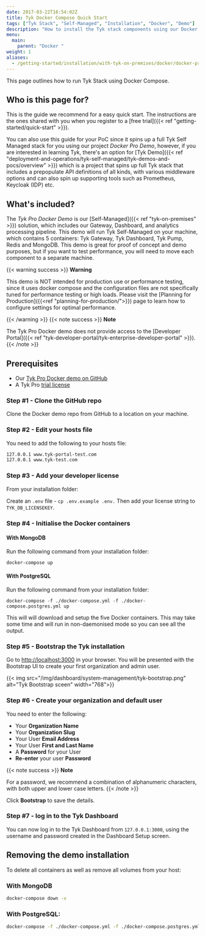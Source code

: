 ```yaml
---
date: 2017-03-22T16:54:02Z
title: Tyk Docker Compose Quick Start
tags: ["Tyk Stack", "Self-Managed", "Installation", "Docker", "Demo"]
description: "How to install the Tyk stack components using our Docker Pro-Demo proof of concept"
menu:
  main:
    parent: "Docker "
weight: 1
aliases:
  - /getting-started/installation/with-tyk-on-premises/docker/docker-pro-demo/docker-pro-demo/
---
```


This page outlines how to run Tyk Stack using Docker Compose.

## Who is this page for?
This is the guide we recommend for a easy quick start. The instructions are the ones shared with you when you register to a [free trial]({{< ref "getting-started/quick-start" >}}).

You can also use this guide for your PoC since it spins up a full Tyk Self Managed stack for you using our project *Docker Pro Demo*, however, if you are interested in learning Tyk, there's an option for [Tyk Demo]({{< ref "deployment-and-operations/tyk-self-managed/tyk-demos-and-pocs/overview" >}}) which is a project that spins up full Tyk stack that includes a prepopulate API definitions of all kinds, with various middleware options and can also spin up supporting tools such as Prometheus, Keycloak (IDP) etc.

## What's included?
The *Tyk Pro Docker Demo* is our [Self-Managed]({{< ref "tyk-on-premises" >}}) solution, which includes our Gateway, Dashboard, and analytics processing pipeline. This demo will run Tyk Self-Managed on your machine, which contains 5 containers: Tyk Gateway, Tyk Dashboard, Tyk Pump, Redis and MongoDB. This demo is great for proof of concept and demo purposes, but if you want to test performance, you will need to move each component to a separate machine.

{{< warning success >}}
**Warning**

This demo is NOT intended for production use or performance testing, since it uses docker compose and the configuration files are not specifically tuned for performance testing or high loads. Please visit the [Planning for Production]({{<ref "planning-for-production/">}}) page to learn how to configure settings for optimal performance.

{{< /warning >}}
{{< note success >}}
**Note**  

The Tyk Pro Docker demo does not provide access to the [Developer Portal]({{< ref "tyk-developer-portal/tyk-enterprise-developer-portal" >}}).
{{< /note >}}

## Prerequisites

* Our [Tyk Pro Docker demo on GitHub](https://github.com/TykTechnologies/tyk-pro-docker-demo)
* A Tyk Pro [trial license](https://pages.tyk.io/get-started-with-tyk)

### Step #1 - Clone the GitHub repo

Clone the Docker demo repo from GitHub to a location on your machine.

### Step #2 - Edit your hosts file

You need to add the following to your hosts file:

```bash
127.0.0.1 www.tyk-portal-test.com
127.0.0.1 www.tyk-test.com
```

### Step #3 - Add your developer license

From your installation folder:

Create an `.env` file - `cp .env.example .env.` Then add your license string to `TYK_DB_LICENSEKEY`.

### Step #4 - Initialise the Docker containers

#### With MongoDB

Run the following command from your installation folder:

```docker
docker-compose up
```

#### With PostgreSQL

Run the following command from your installation folder:

```docker
docker-compose -f ./docker-compose.yml -f ./docker-compose.postgres.yml up
```

This will will download and setup the five Docker containers. This may take some time and will run in non-daemonised mode so you can see all the output.

### Step #5 - Bootstrap the Tyk installation

Go to [http://localhost:3000](http://localhost:3000) in your browser. You will be presented with the Bootstrap UI to create your first organization and admin user.

{{< img src="/img/dashboard/system-management/tyk-bootstrap.png" alt="Tyk Bootstrap sceen" width="768">}}


### Step #6 - Create your organization and default user

You need to enter the following:

* Your **Organization Name**
* Your **Organization Slug**
* Your User **Email Address**
* Your User **First and Last Name**
* A **Password** for your User
* **Re-enter** your user **Password**

{{< note success >}}
**Note**  

For a password, we recommend a combination of alphanumeric characters, with both upper and lower case
letters.
{{< /note >}}


Click **Bootstrap** to save the details.

### Step #7 - log in to the Tyk Dashboard

You can now log in to the Tyk Dashboard from `127.0.0.1:3000`, using the username and password created in the Dashboard
Setup screen.

## Removing the demo installation

To delete all containers as well as remove all volumes from your host:

### With MongoDB

```bash
docker-compose down -v
```
### With PostgreSQL:

```bash
docker-compose -f ./docker-compose.yml -f ./docker-compose.postgres.yml down -v
```
